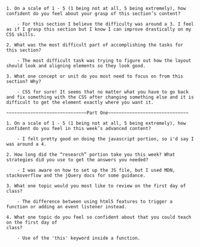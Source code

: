 ~~~~~~~~~~~~~~~~~~~~~~~~~~~~~~Part One~~~~~~~~~~~~~~~~~~~~~~~~~~~~~~

1. On a scale of 1 - 5 (1 being not at all, 5 being extremely), how confident do you feel about your grasp of this section’s content?

    - For this section I believe the difficulty was around a 3. I feel as if I grasp this section but I know I can improve drastically on my CSS skills. 

2. What was the most difficult part of accomplishing the tasks for this section?

    - The most difficult task was trying to figure out how the layout should look and aligning elements so they look good. 

3. What one concept or unit do you most need to focus on from this section? Why? 

    - CSS for sure! It seems that no matter what you have to go back and fix something with the CSS after changing something else and it is difficult to get the element exactly where you want it. 
    
~~~~~~~~~~~~~~~~~~~~~~~~~~~~~~Part One~~~~~~~~~~~~~~~~~~~~~~~~~~~~~~

1. On a scale of 1 - 5 (1 being not at all, 5 being extremely), how confident do you feel in this week’s advanced content?

    - I felt pretty good on doing the javascript portion, so i'd say I was around a 4. 
    
2. How long did the “research” portion take you this week? What strategies did you use to get the answers you needed?

    - I was aware on how to set up the JS file, but I used MDN, stackoverflow and the jQuery docs for some guidance.
    
3. What one topic would you most like to review on the first day of class?

    - The difference between using html5 features to trigger a function or adding an event listener instead.
    
4. What one topic do you feel so confident about that you could teach on the first day of
class?

    - Use of the 'this' keyword inside a function.